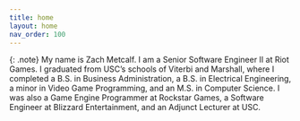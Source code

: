 ```yaml
---
title: home
layout: home
nav_order: 100
---
```


{: .note}
My name is Zach Metcalf. I am a Senior Software Engineer II at Riot Games. I graduated from USC’s schools of Viterbi and Marshall, where I completed a B.S. in Business Administration, a B.S. in Electrical Engineering, a minor in Video Game Programming, and an M.S. in Computer Science. I was also a Game Engine Programmer at Rockstar Games, a Software Engineer at Blizzard Entertainment, and an Adjunct Lecturer at USC.

<html>
  <body>
    <object data="/data/docs/zmetcalf_resume.pdf?#zoom=75&scrollbar=0&toolbar=0&navpanes=0" type="application/pdf" width="100%" height="800px">
    </object>
  </body>
</html>
